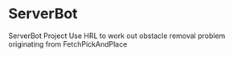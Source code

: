 # ServerBot
ServerBot Project
Use HRL to work out obstacle removal problem originating from FetchPickAndPlace
